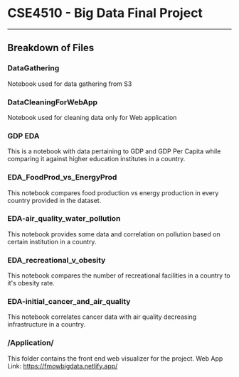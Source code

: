 # CSE4510 - Big Data Final Project
----------------------------
## Breakdown of Files
### DataGathering
Notebook used for data gathering from S3
### DataCleaningForWebApp
Notebook used for cleaning data only for Web application
### GDP EDA
This is a notebook with data pertaining to GDP and GDP Per Capita while comparing it against higher education institutes in a country. 
### EDA_FoodProd_vs_EnergyProd
This notebook compares food production vs energy production in every country provided in the dataset. 
### EDA-air_quality_water_pollution
This notebook provides some data and correlation on pollution based on certain institution in a country. 
### EDA_recreational_v_obesity
This notebook compares the number of recreational facilities in a country to it's obesity rate. 
### EDA-initial_cancer_and_air_quality
This notebook correlates cancer data with air quality decreasing infrastructure in a country. 
### /Application/
This folder contains the front end web visualizer for the project. 
Web App Link: https://fmowbigdata.netlify.app/
